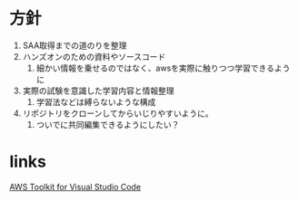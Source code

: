 # 方針

1. SAA取得までの道のりを整理
2. ハンズオンのための資料やソースコード
   1. 細かい情報を乗せるのではなく、awsを実際に触りつつ学習できるように
3. 実際の試験を意識した学習内容と情報整理
   1. 学習法などは縛らないような構成
4. リポジトリをクローンしてからいじりやすいように。
   1. ついでに共同編集できるようにしたい？



# links

[AWS Toolkit for Visual Studio Code](https://docs.aws.amazon.com/toolkit-for-vscode/latest/userguide/setup-toolkit.html)